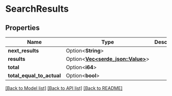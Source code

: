 # SearchResults

## Properties

Name | Type | Description | Notes
------------ | ------------- | ------------- | -------------
**next_results** | Option<**String**> |  | [optional]
**results** | Option<[**Vec<serde_json::Value>**](serde_json::Value.md)> |  | [optional]
**total** | Option<**i64**> |  | [optional]
**total_equal_to_actual** | Option<**bool**> |  | [optional]

[[Back to Model list]](../README.md#documentation-for-models) [[Back to API list]](../README.md#documentation-for-api-endpoints) [[Back to README]](../README.md)


